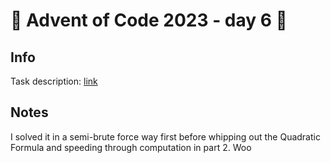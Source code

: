 # 🎄 Advent of Code 2023 - day 6 🎄

## Info

Task description: [link](https://adventofcode.com/2023/day/6)

## Notes

I solved it in a semi-brute force way first before whipping out the 
Quadratic Formula and speeding through computation in part 2. Woo 
